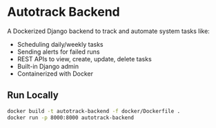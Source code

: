 # Autotrack Backend

A Dockerized Django backend to track and automate system tasks like:

- Scheduling daily/weekly tasks
- Sending alerts for failed runs
- REST APIs to view, create, update, delete tasks
- Built-in Django admin
- Containerized with Docker

## Run Locally

```bash
docker build -t autotrack-backend -f docker/Dockerfile .
docker run -p 8000:8000 autotrack-backend
